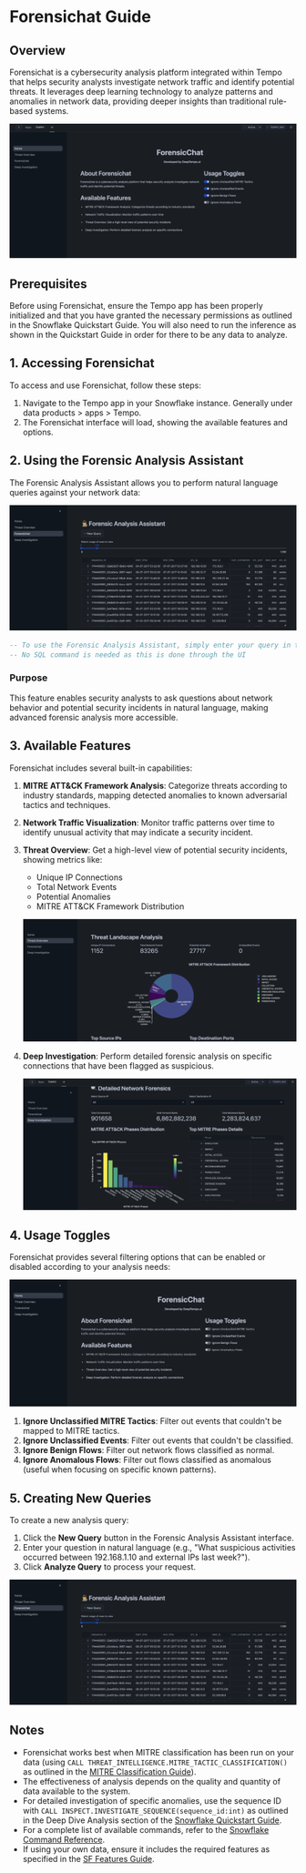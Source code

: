 # Forensichat Guide

## Overview
Forensichat is a cybersecurity analysis platform integrated within Tempo that helps security analysts investigate network traffic and identify potential threats. It leverages deep learning technology to analyze patterns and anomalies in network data, providing deeper insights than traditional rule-based systems.

![Forensichat Home Interface](./assets/forensichatHome.png)

## Prerequisites
Before using Forensichat, ensure the Tempo app has been properly initialized and that you have granted the necessary permissions as outlined in the Snowflake Quickstart Guide. You will also need to run the inference as shown in the Quickstart Guide in order for there to be any data to analyze.

## 1. Accessing Forensichat

To access and use Forensichat, follow these steps:

1. Navigate to the Tempo app in your Snowflake instance. Generally under data products > apps > Tempo.
2. The Forensichat interface will load, showing the available features and options.

## 2. Using the Forensic Analysis Assistant

The Forensic Analysis Assistant allows you to perform natural language queries against your network data:

![Forensic Analysis Assistant](./assets/ForensicQuery.png)

```sql
-- To use the Forensic Analysis Assistant, simply enter your query in the text field
-- No SQL command is needed as this is done through the UI
```

### Purpose
This feature enables security analysts to ask questions about network behavior and potential security incidents in natural language, making advanced forensic analysis more accessible.

## 3. Available Features

Forensichat includes several built-in capabilities:

1. **MITRE ATT&CK Framework Analysis**: Categorize threats according to industry standards, mapping detected anomalies to known adversarial tactics and techniques.

2. **Network Traffic Visualization**: Monitor traffic patterns over time to identify unusual activity that may indicate a security incident.

3. **Threat Overview**: Get a high-level view of potential security incidents, showing metrics like:
   - Unique IP Connections
   - Total Network Events
   - Potential Anomalies
   - MITRE ATT&CK Framework Distribution
   
   ![Threat Overview](./assets/threatoverview.png)

4. **Deep Investigation**: Perform detailed forensic analysis on specific connections that have been flagged as suspicious.
   
   ![Deep Dive Analysis](./assets/DeepDive.png)

## 4. Usage Toggles

Forensichat provides several filtering options that can be enabled or disabled according to your analysis needs:

![Forensichat Usage Toggles](./assets/toggles.png)

1. **Ignore Unclassified MITRE Tactics**: Filter out events that couldn't be mapped to MITRE tactics.
2. **Ignore Unclassified Events**: Filter out events that couldn't be classified.
3. **Ignore Benign Flows**: Filter out network flows classified as normal.
4. **Ignore Anomalous Flows**: Filter out flows classified as anomalous (useful when focusing on specific known patterns).

## 5. Creating New Queries

To create a new analysis query:

1. Click the **New Query** button in the Forensic Analysis Assistant interface.
2. Enter your question in natural language (e.g., "What suspicious activities occurred between 192.168.1.10 and external IPs last week?").
3. Click **Analyze Query** to process your request.

![Creating a New Query](./assets/ForensicQuery.png)

## Notes
- Forensichat works best when MITRE classification has been run on your data (using `CALL THREAT_INTELLIGENCE.MITRE_TACTIC_CLASSIFICATION()` as outlined in the [MITRE Classification Guide](./mitreclass.md)).
- The effectiveness of analysis depends on the quality and quantity of data available to the system.
- For detailed investigation of specific anomalies, use the sequence ID with `CALL INSPECT.INVESTIGATE_SEQUENCE(sequence_id:int)` as outlined in the Deep Dive Analysis section of the [Snowflake Quickstart Guide](./snowflake.md).
- For a complete list of available commands, refer to the [Snowflake Command Reference](./snow_commandRef.md).
- If using your own data, ensure it includes the required features as specified in the [SF Features Guide](./SF_features.md).
